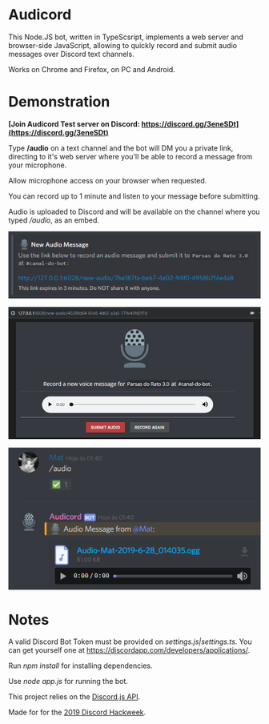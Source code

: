 # Audicord

This Node.JS bot, written in TypeScsript, implements a web server and browser-side JavaScript, allowing to quickly record and submit audio messages over Discord text channels.

Works on Chrome and Firefox, on PC and Android. 

# Demonstration

**[Join Audicord Test server on Discord: https://discord.gg/3eneSDt](https://discord.gg/3eneSDt)**

Type **/audio** on a text channel and the bot will DM you a private link, directing to it's web server where you'll be able to record a message from your microphone.

Allow microphone access on your browser when requested.

You can record up to 1 minute and listen to your message before submitting.

Audio is uploaded to Discord and will be available on the channel where you typed */audio*, as an embed.

![Audicord screenshot](https://github.com/arj-mat/Audicord/blob/master/web/content/static/img-dm.png?raw=true)

![Audicord screenshot](https://github.com/arj-mat/Audicord/blob/master/web/content/static/img-recording.png?raw=true)

![Audicord screenshot](https://raw.githubusercontent.com/arj-mat/Audicord/master/web/content/static/screenshot1.png)

# Notes

A valid Discord Bot Token must be provided on *settings.js|settings.ts*. You can get yourself one at https://discordapp.com/developers/applications/.

Run *npm install* for installing dependencies.

Use *node app.js* for running the bot.

This project relies on the [Discord.js API](https://github.com/discordjs/discord.js).

Made for for the [2019 Discord Hackweek](https://blog.discordapp.com/discord-community-hack-week-build-and-create-alongside-us-6b2a7b7bba33).
